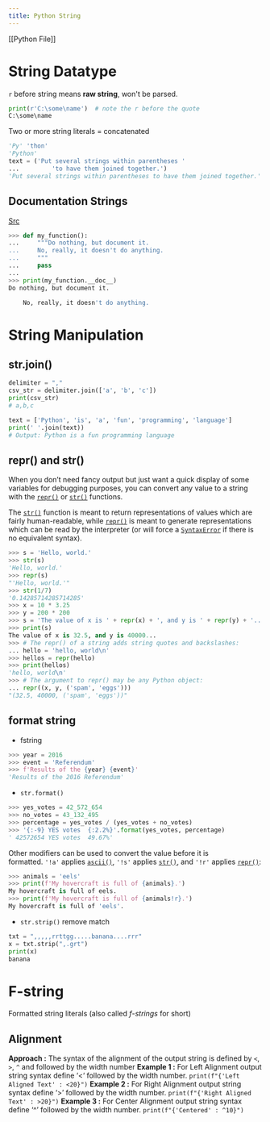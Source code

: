 ```yaml
---
title: Python String
---
```

[[Python File]]

# String Datatype
`r` before string means **raw string**, won't be parsed.
```python
print(r'C:\some\name')  # note the r before the quote
C:\some\name
```
Two or more string literals = concatenated
```python
'Py' 'thon'
'Python'
text = ('Put several strings within parentheses '
...         'to have them joined together.')
'Put several strings within parentheses to have them joined together.'
```

## Documentation Strings
[Src](https://docs.python.org/3/tutorial/controlflow.html#documentation-strings)
```python
>>> def my_function():
...     """Do nothing, but document it.
...     No, really, it doesn't do anything.
...     """
...     pass
...
>>> print(my_function.__doc__)
Do nothing, but document it.

    No, really, it doesn't do anything.
```

# String Manipulation
## str.join()
```python
delimiter = ","
csv_str = delimiter.join(['a', 'b', 'c'])
print(csv_str)  
# a,b,c

text = ['Python', 'is', 'a', 'fun', 'programming', 'language']
print(' '.join(text))
# Output: Python is a fun programming language
```

## repr() and str()
When you don’t need fancy output but just want a quick display of some variables for debugging purposes, you can convert any value to a string with the [`repr()`](https://docs.python.org/3/library/functions.html#repr "repr") or [`str()`](https://docs.python.org/3/library/stdtypes.html#str "str") functions.

The [`str()`](https://docs.python.org/3/library/stdtypes.html#str "str") function is meant to return representations of values which are fairly human-readable, while [`repr()`](https://docs.python.org/3/library/functions.html#repr "repr") is meant to generate representations which can be read by the interpreter (or will force a [`SyntaxError`](https://docs.python.org/3/library/exceptions.html#SyntaxError "SyntaxError") if there is no equivalent syntax).
```python
>>> s = 'Hello, world.'
>>> str(s)
'Hello, world.'
>>> repr(s)
"'Hello, world.'"
>>> str(1/7)
'0.14285714285714285'
>>> x = 10 * 3.25
>>> y = 200 * 200
>>> s = 'The value of x is ' + repr(x) + ', and y is ' + repr(y) + '...'
>>> print(s)
The value of x is 32.5, and y is 40000...
>>> # The repr() of a string adds string quotes and backslashes:
... hello = 'hello, world\n'
>>> hellos = repr(hello)
>>> print(hellos)
'hello, world\n'
>>> # The argument to repr() may be any Python object:
... repr((x, y, ('spam', 'eggs')))
"(32.5, 40000, ('spam', 'eggs'))"
```

## format string
- fstring
```python
>>> year = 2016
>>> event = 'Referendum'
>>> f'Results of the {year} {event}'
'Results of the 2016 Referendum'
```
-  `str.format()`
```python
>>> yes_votes = 42_572_654
>>> no_votes = 43_132_495
>>> percentage = yes_votes / (yes_votes + no_votes)
>>> '{:-9} YES votes  {:2.2%}'.format(yes_votes, percentage)
' 42572654 YES votes  49.67%'
```
Other modifiers can be used to convert the value before it is formatted. `'!a'` applies [`ascii()`](https://docs.python.org/3/library/functions.html#ascii "ascii"), `'!s'` applies [`str()`](https://docs.python.org/3/library/stdtypes.html#str "str"), and `'!r'` applies [`repr()`](https://docs.python.org/3/library/functions.html#repr "repr"):
```python
>>> animals = 'eels'
>>> print(f'My hovercraft is full of {animals}.')
My hovercraft is full of eels.
>>> print(f'My hovercraft is full of {animals!r}.')
My hovercraft is full of 'eels'.
```
- `str.strip()` 
remove match
```python
txt = ",,,,,rrttgg.....banana....rrr"  
x = txt.strip(",.grt")  
print(x)
banana
```


# F-string
Formatted string literals (also called _f_-_strings_ for short)
## Alignment
**Approach :** The syntax of the alignment of the output string is defined by `<`, `>`, `^` and followed by the width number
**Example 1 :** For Left Alignment output string syntax define ‘<‘ followed by the width number.
`print(f"{'Left Aligned Text' : <20}")`
**Example 2 :** For Right Alignment output string syntax define ‘>’ followed by the width number.
`print(f"{'Right Aligned Text' : >20}")`
**Example 3 :** For Center Alignment output string syntax define ‘^’ followed by the width number.
`print(f"{'Centered' : ^10}")`